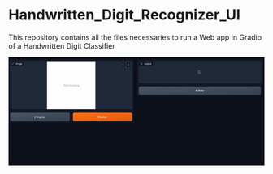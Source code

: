 # Handwritten_Digit_Recognizer_UI

This repository contains all the files necessaries to run a Web app in Gradio of a Handwritten Digit Classifier 

![Digit_gif](assets_img/Digit_recognition.gif) 
